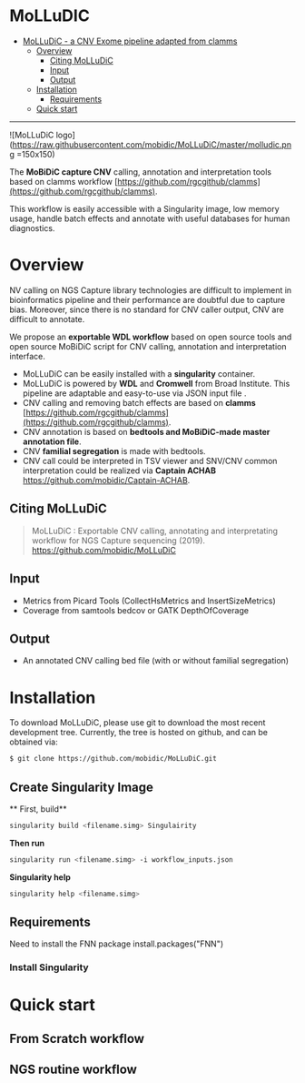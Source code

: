# MoLLuDIC
- [MoLLuDiC - a CNV Exome pipeline adapted from clamms ](#MoLLuDiC)
	- [Overview](#overview)
		- [Citing MoLLuDiC](#citing-molludic)
		- [Input](#input)
		- [Output](#output)
	- [Installation](#installation)
		- [Requirements](#requirements)
	- [Quick start](#quick-start)

--------------------------------------------------------------------------------
![MoLLuDiC logo](https://raw.githubusercontent.com/mobidic/MoLLuDiC/master/molludic.png =150x150)

The **MoBiDiC capture CNV** calling, annotation and interpretation tools based on clamms workflow [https://github.com/rgcgithub/clamms](https://github.com/rgcgithub/clamms). 

This workflow is easily accessible with a Singularity image, low memory usage, handle batch effects and annotate with useful databases for human diagnostics.

# Overview

NV calling on NGS Capture library technologies are difficult to implement in bioinformatics pipeline and their performance are doubtful due to capture bias. 
Moreover, since there is no standard for CNV caller output, CNV are difficult to annotate. 

We propose an **exportable WDL workflow** based on open source tools and open source MoBiDiC script for CNV calling, annotation and interpretation interface.

- MoLLuDiC can be easily installed with a **singularity** container.
- MoLLuDiC is powered by **WDL** and **Cromwell** from Broad Institute. This pipeline are adaptable and easy-to-use via JSON input file .
- CNV calling and removing batch effects are based on **clamms** [https://github.com/rgcgithub/clamms](https://github.com/rgcgithub/clamms).
- CNV annotation is based on **bedtools and MoBiDiC-made master annotation file**.
- CNV **familial segregation** is made with bedtools. 
- CNV call could be interpreted in TSV viewer and SNV/CNV common interpretation could be realized via **Captain ACHAB** https://github.com/mobidic/Captain-ACHAB.


## Citing MoLLuDiC

> MoLLuDiC : Exportable CNV calling, annotating and interpretating workflow for NGS Capture sequencing (2019).  https://github.com/mobidic/MoLLuDiC

## Input

- Metrics from Picard Tools (CollectHsMetrics and InsertSizeMetrics)
- Coverage from samtools bedcov or GATK DepthOfCoverage

## Output

- An annotated CNV calling bed file (with or without familial segregation)

# Installation

To download MoLLuDiC, please use git to download the most recent development tree.
Currently, the tree is hosted on github, and can be obtained via:

```bash
$ git clone https://github.com/mobidic/MoLLuDiC.git
```
## Create Singularity Image
**  First, build**
```bash
singularity build <filename.simg> Singulairity 
```
**Then run**
```bash
singularity run <filename.simg> -i workflow_inputs.json
```
**Singularity help**
```bash
singularity help <filename.simg>
```
## Requirements 

Need to install the FNN package install.packages("FNN")

### Install Singularity


# Quick start

## From Scratch workflow


## NGS routine workflow




